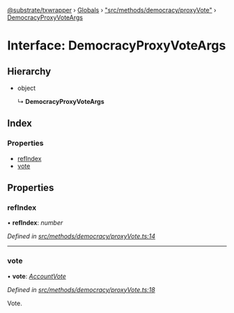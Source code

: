 [@substrate/txwrapper](../README.md) › [Globals](../globals.md) › ["src/methods/democracy/proxyVote"](../modules/_src_methods_democracy_proxyvote_.md) › [DemocracyProxyVoteArgs](_src_methods_democracy_proxyvote_.democracyproxyvoteargs.md)

# Interface: DemocracyProxyVoteArgs

## Hierarchy

* object

  ↳ **DemocracyProxyVoteArgs**

## Index

### Properties

* [refIndex](_src_methods_democracy_proxyvote_.democracyproxyvoteargs.md#refindex)
* [vote](_src_methods_democracy_proxyvote_.democracyproxyvoteargs.md#vote)

## Properties

###  refIndex

• **refIndex**: *number*

*Defined in [src/methods/democracy/proxyVote.ts:14](https://github.com/paritytech/txwrapper/blob/c52e67f/src/methods/democracy/proxyVote.ts#L14)*

___

###  vote

• **vote**: *[AccountVote](../modules/_src_methods_democracy_types_.md#accountvote)*

*Defined in [src/methods/democracy/proxyVote.ts:18](https://github.com/paritytech/txwrapper/blob/c52e67f/src/methods/democracy/proxyVote.ts#L18)*

Vote.
